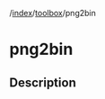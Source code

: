 /[index]/[toolbox]/png2bin

[index]: ../../../readme.md
[toolbox]: ../../../docs/toolbox.md

# png2bin
## Description
